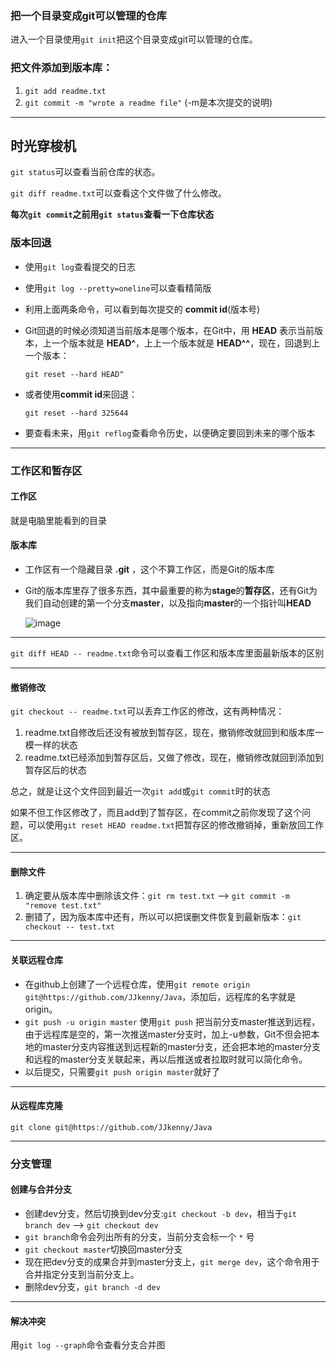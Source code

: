 ### 把一个目录变成git可以管理的仓库
进入一个目录使用`git init`把这个目录变成git可以管理的仓库。

### 把文件添加到版本库：
1. `git add readme.txt`
2. `git commit -m "wrote a readme file"` (-m是本次提交的说明)

---
## 时光穿梭机
`git status`可以查看当前仓库的状态。

`git diff readme.txt`可以查看这个文件做了什么修改。

__每次`git commit`之前用`git status`查看一下仓库状态__

### 版本回退
- 使用`git log`查看提交的日志

- 使用`git log --pretty=oneline`可以查看精简版

- 利用上面两条命令，可以看到每次提交的 **commit id**(版本号)

- Git回退的时候必须知道当前版本是哪个版本，在Git中，用 **HEAD** 表示当前版本，上一个版本就是 **HEAD^**，上上一个版本就是 **HEAD^^**，现在，回退到上一个版本：

    `git reset --hard HEAD^`

- 或者使用**commit id**来回退：

    `git reset --hard 325644`

- 要查看未来，用`git reflog`查看命令历史，以便确定要回到未来的哪个版本
---
### 工作区和暂存区
#### 工作区
就是电脑里能看到的目录
#### 版本库
- 工作区有一个隐藏目录 **.git** ，这个不算工作区，而是Git的版本库
- Git的版本库里存了很多东西，其中最重要的称为**stage**的**暂存区**，还有Git为我们自动创建的第一个分支**master**，以及指向**master**的一个指针叫**HEAD**

    ![image](http://www.liaoxuefeng.com/files/attachments/001384907702917346729e9afbf4127b6dfbae9207af016000/0)
    
---
`git diff HEAD -- readme.txt`命令可以查看工作区和版本库里面最新版本的区别

---
#### 撤销修改
`git checkout -- readme.txt`可以丢弃工作区的修改，这有两种情况：
1. readme.txt自修改后还没有被放到暂存区，现在，撤销修改就回到和版本库一模一样的状态
2. readme.txt已经添加到暂存区后，又做了修改，现在，撤销修改就回到添加到暂存区后的状态

总之，就是让这个文件回到最近一次`git add`或`git commit`时的状态

如果不但工作区修改了，而且add到了暂存区，在commit之前你发现了这个问题，可以使用`git reset HEAD readme.txt`把暂存区的修改撤销掉，重新放回工作区。

---
#### 删除文件
1. 确定要从版本库中删除该文件：`git rm test.txt` --> `git commit -m "remove test.txt"`
2. 删错了，因为版本库中还有，所以可以把误删文件恢复到最新版本：`git checkout -- test.txt`
---
#### 关联远程仓库
- 在github上创建了一个远程仓库，使用`git remote origin git@https://github.com/JJkenny/Java`，添加后，远程库的名字就是origin。
- `git push -u origin master` 使用`git push` 把当前分支master推送到远程，由于远程库是空的，第一次推送master分支时，加上-u参数，Git不但会把本地的master分支内容推送到远程新的master分支，还会把本地的master分支和远程的master分支关联起来，再以后推送或者拉取时就可以简化命令。
- 以后提交，只需要`git push origin master`就好了
---
#### 从远程库克隆
`git clone git@https://github.com/JJkenny/Java`

---
### 分支管理
#### 创建与合并分支
- 创建dev分支，然后切换到dev分支:`git checkout -b dev`，相当于`git branch dev` --> `git checkout dev`
- `git branch`命令会列出所有的分支，当前分支会标一个 `*` 号
- `git checkout master`切换回master分支
- 现在把dev分支的成果合并到master分支上，`git merge dev`，这个命令用于合并指定分支到当前分支上。
- 删除dev分支，`git branch -d dev`
---
#### 解决冲突
用`git log --graph`命令查看分支合并图
